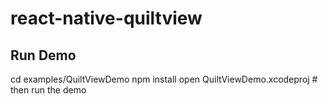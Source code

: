# react-native-quiltview

## Run Demo

cd examples/QuiltViewDemo
npm install
open QuiltViewDemo.xcodeproj
\# then run the demo